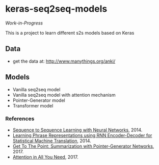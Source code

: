 # keras-seq2seq-models

*Work-in-Progress*

This is a project to learn different s2s models based on Keras

## Data
- get the data at: http://www.manythings.org/anki/

## Models
- Vanilla seq2seq model
- Vanilla seq2seq model with attention mechanism
- Pointer-Generator model
- Transformer model

### References
- [Sequence to Sequence Learning with Neural Networks](https://arxiv.org/abs/1409.3215), 2014.
- [Learning Phrase Representations using RNN Encoder-Decoder for Statistical Machine Translation](https://arxiv.org/abs/1406.1078), 2014.
- [Get To The Point: Summarization with Pointer-Generator Networks](https://arxiv.org/abs/1704.04368), 2017.
- [Attention in All You Need](https://arxiv.org/abs/1706.03762), 2017.